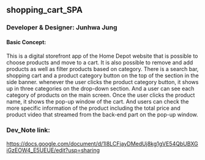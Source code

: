 ## shopping_cart_SPA

### Developer & Designer: Junhwa Jung

#### Basic Concept:
<p> 
This is a digital storefront app of the Home Depot website that is possible to choose products and move to a cart. It is also possible to remove and add products as well as filter products based on category.
There is a search bar, shopping cart and a product category button on the top of the section in the side banner.  whenever the user clicks the product category button, it shows up in three categories on the drop-down section. And a user can see each category of products on the main screen.
Once the user clicks the product name, it shows the pop-up window of the cart. And users can check the more specific information of the product including the total price and product video that streamed from the back-end part on the pop-up window.</p>

### Dev_Note link:
https://docs.google.com/document/d/1l8LCFjayDMedUj8kg1gVE54QbUBXGiGzEOW4_E5UEUE/edit?usp=sharing

